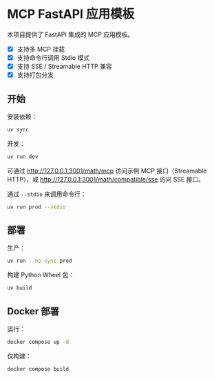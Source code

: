 # MCP FastAPI 应用模板

本项目提供了 FastAPI 集成的 MCP 应用模板。

- [x] 支持多 MCP 挂载
- [x] 支持命令行调用 Stdio 模式
- [x] 支持 SSE / Streamable HTTP 兼容
- [x] 支持打包分发

## 开始

安装依赖：

```bash
uv sync
```

开发：

```bash
uv run dev
```

可通过 <http://127.0.0.1:3001/math/mcp> 访问示例 MCP 接口（Streamable HTTP），或 <http://127.0.0.1:3001/math/compatible/sse> 访问 SSE 接口。

通过 `--stdio` 来调用命令行：

```bash
uv run prod --stdio
```

## 部署

生产：

```bash
uv run --no-sync prod
```

构建 Python Wheel 包：

```bash
uv build
```

## Docker 部署

运行：

```bash
docker compose up -d
```

仅构建：

```bash
docker compose build
```
